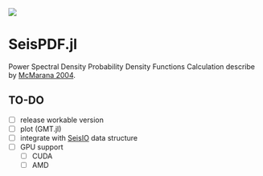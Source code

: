 [![][action-img]][action-url]

# SeisPDF.jl
Power Spectral Density Probability Density Functions Calculation
describe by [McMarana 2004](https://pubs.usgs.gov/of/2005/1438/).

## TO-DO
- [ ] release workable version
- [ ] plot (GMT.jl)
- [ ] integrate with [SeisIO](https://github.com/jpjones76/SeisIO.jl) data structure
- [ ] GPU support
    - [ ] CUDA
    - [ ] AMD

<!-- URLS -->
[action-img]: https://github.com/Cuda-Chen/SeisPDF.jl/workflows/CI/badge.svg
[action-url]: https://github.com/Cuda-Chen/SeisPDF.jl/actions
